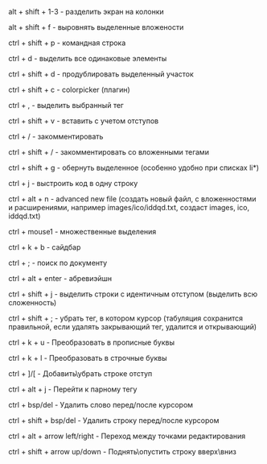 alt + shift + 1-3  			- разделить экран на колонки

alt + shift + f 				- выровнять выделенные вложености

ctrl + shift + p 				- командная строка

ctrl + d 								- выделить все одинаковые элементы

ctrl + shift + d 				- продублировать выделенный участок

ctrl + shift + c 				- colorpicker (плагин)

ctrl + , 								- выделить выбранный тег

ctrl + shift + v 				- вставить с учетом отступов

ctrl + /  							- закомментировать

ctrl + shift + / 				- закомментировать со вложенными тегами

ctrl + shift + g 				- обернуть выделенное (особенно удобно при списках li*)

ctrl + j 								- выстроить код в одну строку

ctrl + alt + n 					- advanced new file (cоздать новый файл, с вложенностями и расширениями, например images/ico/iddqd.txt,
создаст images, ico, iddqd.txt)

ctrl + mouse1  					- множественные выделения

ctrl + k + b 						- сайдбар

ctrl + ; 								- поиск по документу

ctrl + alt + enter 			- абревиэйшн

ctrl + shift + j 				- выделить строки с идентичным отступом (выделить всю сложенность)

ctrl + shift + ; 				- убрать тег, в котором курсор (табуляция сохранится правильной, если удалять закрывающий тег, удалится и открывающий)

ctrl + k + u 						- Преобразовать в прописные буквы

ctrl + k + l 						- Преобразовать в строчные буквы

ctrl + ]/[ 							- Добавить\убрать строке отступ

ctrl + alt + j 					- Перейти к парному тегу

ctrl + bsp/del 					- Удалить слово перед/после курсором

ctrl + shift + bsp/del 	- Удалить строку перед/после курсором

ctrl + alt + arrow left/right - Переход между точками редактирования

ctrl + shift + arrow up/down - Поднять\опустить строку вверх\вниз